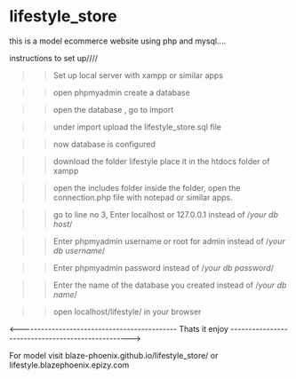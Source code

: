 # lifestyle_store



this is a model ecommerce website using php and mysql....



instructions to set up////


>> Set up local server with xampp or similar apps

>> open phpmyadmin create a database

>> open the database , go to import

>> under import upload the lifestyle_store.sql file

>> now database is configured 

>> download the folder lifestyle place it in the htdocs folder of xampp

>> open the includes folder inside the folder, open the connection.php file with notepad or similar apps.

>> go to line no 3, Enter localhost or 127.0.0.1 instead of /*your db host*/

>> Enter phpmyadmin username or root for admin instead of /*your db username*/

>> Enter phpmyadmin password instead of /*your db password*/

>> Enter the name of the database you created instead of /*your db name*/

>> open localhost/lifestyle/ in your browser


<-------------------------------------------- Thats it enjoy -------------------------------------------------->


For model visit blaze-phoenix.github.io/lifestyle_store/    or    lifestyle.blazephoenix.epizy.com






